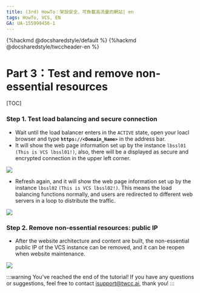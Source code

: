 ```yaml
---
title: (3rd) HowTo：架設安全、可負載高流量的網站| en
tags: HowTo, VCS, EN
GA: UA-155999456-1
---
```


{%hackmd @docsharedstyle/default %}
{%hackmd @docsharedstyle/twccheader-en %}

# Part 3：Test and remove non-essential resources

[TOC]

### Step 1. Test load balancing and secure connection

- Wait until the load balancer enters in the `ACTIVE` state, open your loacl browser and type  **`https://<Domain_Name>`** in the address bar.
- It will show the web page information set up by the instance `lbssl01` `(This is VCS lbssl01!)`, also, there will be a <i class="fa fa-lock" aria-hidden="true"></i> displayed as secure and encrypted connection in the upper left corner.


![](https://cos.twcc.ai/SYS-MANUAL/uploads/upload_5c0661816414c60fcca056d0b8485e06.png)

- Refresh again, and it will show the web page information set up by the instance `lbssl02`  `(This is VCS lbssl02!)`. This means the load balancing functions normally, and users are redirected to different web servers in a loop to distribute the traffic.

![](https://cos.twcc.ai/SYS-MANUAL/uploads/upload_88ec76c5ee194c7ba50f6060880537d9.png)


### Step 2. Remove non-essential resources: public IP

- After the website architecture and content are built, the non-essential public IP of the VCS instance can be removed, and it can be reopen when website maintenance.


![](https://cos.twcc.ai/SYS-MANUAL/uploads/upload_b39781a38df3a448cbe77da9cb043b27.png)


:::warning
<i class="fa fa-envelope" aria-hidden="true"></i> You've reached the end of the tutorial! If you have any questions or suggestions, feel free to contact isupport@twcc.ai, thank you!
:::

